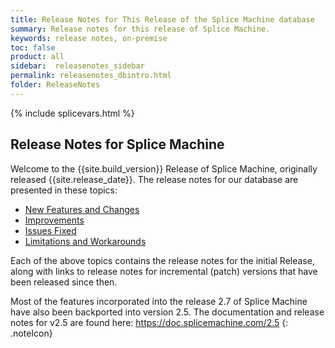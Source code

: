 ```yaml
---
title: Release Notes for This Release of the Splice Machine database
summary: Release notes for this release of Splice Machine.
keywords: release notes, on-premise
toc: false
product: all
sidebar:  releasenotes_sidebar
permalink: releasenotes_dbintro.html
folder: ReleaseNotes
---
```

<section>
<div class="TopicContent" data-swiftype-index="true" markdown="1">
{% include splicevars.html %}

# Release Notes for Splice Machine

Welcome to the {{site.build_version}} Release of Splice Machine, originally released  {{site.release_date}}. The release notes for our database are presented in these topics:

* <a href="releasenotes_newfeatures.html">New Features and Changes</a>
* <a href="releasenotes_improvements.html">Improvements</a>
* <a href="releasenotes_bugfixes.html">Issues Fixed</a>
* <a href="releasenotes_workarounds.html">Limitations and Workarounds</a>

Each of the above topics contains the release notes for the initial Release, along with links to release notes for incremental (patch) versions that have been released since then.

Most of the features incorporated into the release 2.7 of Splice Machine have also been backported into version 2.5. The documentation and release notes for v2.5 are found here: <a href="https://doc.splicemachine.com/2.5" target="_blank">https://doc.splicemachine.com/2.5</a>
{: .noteIcon}


</div>
</section>
